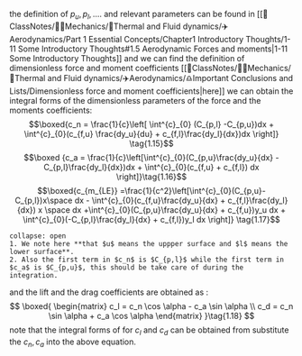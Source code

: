 the definition of $p_u, p_l, ....$  and relevant parameters can be found in [[📘ClassNotes/👨‍🔧Mechanics/🌊Thermal and Fluid dynamics/✈️Aerodynamics/Part 1 Essential Concepts/Chapter1 Introductory Thoughts/1-11 Some Introductory Thoughts#1.5 Aerodynamic Forces and moments|1-11 Some Introductory Thoughts]] 
and we can find the definition of dimensionless force and moment coefficients [[📘ClassNotes/👨‍🔧Mechanics/🌊Thermal and Fluid dynamics/✈️Aerodynamics/♎Important Conclusions and Lists/Dimensionless force and moment coefficients|here]] 
we can obtain the integral forms of the dimensionless parameters of the force and the moments coefficients:
$$\boxed{c_n = \frac{1}{c}\left[ \int^{c}_{0} (C_{p,l} -C_{p,u})dx  + \int^{c}_{0}(c_{f,u} \frac{dy_u}{du}  + c_{f,l}\frac{dy_l}{dx})dx \right]} \tag{1.15}$$
$$\boxed {c_a = \frac{1}{c}\left[\int^{c}_{0}(C_{p,u}\frac{dy_u}{dx} - C_{p,l}\frac{dy_l}{dx})dx + \int^{c}_{0}(c_{f,u} + c_{f,l}) dx \right]}\tag{1.16}$$
$$\boxed{c_{m_{LE}} =\frac{1}{c^2}\left[\int^{c}_{0}(C_{p,u}-C_{p,l})x\space dx - \int^{c}_{0}(c_{f,u}\frac{dy_u}{dx} + c_{f,l}\frac{dy_l}{dx}) x \space dx +\int^{c}_{0}(C_{p,u}\frac{dy_u}{dx} + c_{f,u})y_u dx + \int^{c}_{0}(-C_{p,l}\frac{dy_l}{dx} + c_{f,l})y_l dx  \right]} \tag{1.17}$$
`````ad-caution
collapse: open
1. We note here **that $u$ means the uppper surface and $l$ means the  lower surface**.
2. Also the first term in $c_n$ is $C_{p,l}$ while the first term in $c_a$ is $C_{p,u}$, this should be take care of during the integration. 
`````
and the lift and the drag coefficients are obtained as :
$$
\boxed{
\begin{matrix}
c_l = c_n \cos \alpha - c_a \sin \alpha  \\
c_d  = c_n \sin \alpha + c_a \cos \alpha
\end{matrix}
}\tag{1.18}
$$
note that the integral forms of for $c_l$ and $c_d$ can be obtained from substitute the $c_n, c_a$ into the above equation. 
